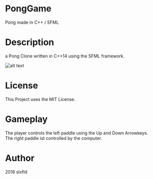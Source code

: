 # PongGame
Pong made in C++ / SFML

# Description
a Pong Clone written in C++14 using the SFML framework. </br>

![alt text](http://url/to/img.png)

# License
This Project uses the MIT License.

# Gameplay
The player controls the left paddle using the Up and Down Arrowkeys. </br>
The right paddle ist controlled by the computer.</br>

# Author
2018 slxfld
